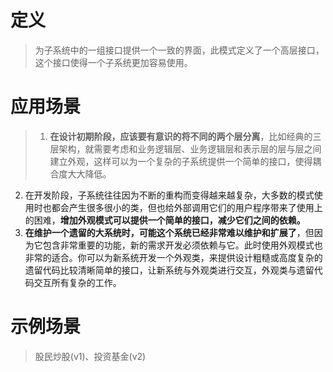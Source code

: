 ﻿# 定义
>为子系统中的一组接口提供一个一致的界面，此模式定义了一个高层接口，这个接口使得一个子系统更加容易使用。
# 应用场景
>1. **在设计初期阶段，应该要有意识的将不同的两个层分离**，比如经典的三层架构，就需要考虑和业务逻辑层、业务逻辑层和表示层的层与层之间建立外观，这样可以为一个复杂的子系统提供一个简单的接口，使得耦合度大大降低。
2. 在开发阶段，子系统往往因为不断的重构而变得越来越复杂，大多数的模式使用时也都会产生很多很小的类，但也给外部调用它们的用户程序带来了使用上的困难，**增加外观模式可以提供一个简单的接口，减少它们之间的依赖。**
3. **在维护一个遗留的大系统时，可能这个系统已经非常难以维护和扩展了**，但因为它包含非常重要的功能，新的需求开发必须依赖与它。此时使用外观模式也非常的适合。你可以为新系统开发一个外观类，来提供设计粗糙或高度复杂的遗留代码比较清晰简单的接口，让新系统与外观类进行交互，外观类与遗留代码交互所有复杂的工作。
# 示例场景
>股民炒股(v1)、投资基金(v2)